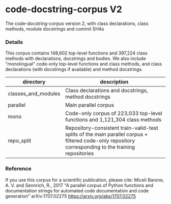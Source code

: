 # code-docstring-corpus V2

The code-docstring-corpus version 2, with class declarations, class methods, module docstrings and commit SHAs

### Details

This corpus contains 148,602 top-level functions and 397,224 class methods with declarations, docstrings and bodies.
We also include "monolingual" code-only top-level functions and class methods, and class declarations (with docstrings if available) and method docstrings.


| directory | description |
|---        |---          |
| classes\_and\_modules | Class declarations and docstrings, method docstrings |
| parallel | Main parallel corpus |
| mono | Code-only corpus of 223,033 top-level functions and 1,121,304 class methods |
| repo_split | Repository-consistent train-valid-test splits of the main parallel corpus + filtered code-only repository corresponding to the training repositories |


### Reference

If you use this corpus for a scientific publication, please cite: Miceli Barone, A. V. and Sennrich, R., 2017 "A parallel corpus of Python functions and documentation strings for automated code documentation and code generation" arXiv:1707.02275 https://arxiv.org/abs/1707.02275
